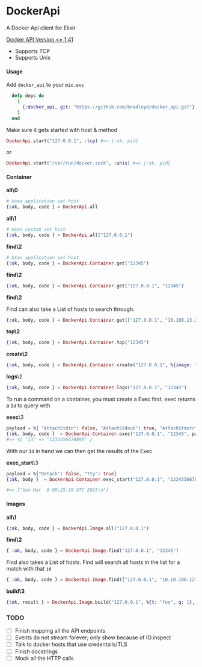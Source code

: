 DockerApi
=========

A Docker Api client for Elixir

[Docker API Version <= 1.41](https://docs.docker.com/engine/api/v1.41/)


* Supports TCP
* Supports Unix

#### Usage

Add `docker_api` to your `mix.exs`

```elixir
  defp deps do
    [
      {:docker_api, git: "https://github.com/bradleyd/docker_api.git"}
    ]   
  end
```

Make sure it gets started with host & method

```elixir
DockerApi.start("127.0.0.1", :tcp) #=> {:ok, pid}
```
or

```elixir
DockerApi.start("/var/run/docker.sock", :unix) #=> {:ok, pid}
```

#### Container

__all\0__

```elixir
# Uses application set host
{:ok, body, code } = DockerApi.all
```

__all\1__

```elixir
# Uses custom set host
{:ok, body, code } = DockerApi.all("127.0.0.1")
```

__find\2__

```elixir
# Uses application set host
{:ok, body, code } = DockerApi.Container.get("12345")
```

__find\2__

```elixir
{:ok, body, code } = DockerApi.Container.get("127.0.0.1", "12345")
```
__find\2__

Find can also take a List of hosts to search through.

```elixir
{:ok, body, code } = DockerApi.Container.get(["127.0.0.1", "10.100.13.21"], "12345")
```

__top\2__

 ```elixir
{:ok, body, code } = DockerApi.Container.top("12345")
```

__create\2__

 ```elixir
{:ok, body, code } = DockerApi.Container.create("127.0.0.1", %{image: "foo"})
```

__logs__\2

 ```elixir
{:ok, body, code } = DockerApi.Container.logs("127.0.0.1", "12345")
```

To run a command on a container, you must create a Exec first.
exec returns a `Id` to query with

__exec__\3

```elixir
payload = %{ "AttachStdin": false, "AttachStdout": true, "AttachStderr": true, "Tty": false, "Cmd": ["date"] }
{:ok, body, code }  = DockerApi.Container.exec("127.0.0.1", "12345", payload)
#=> %{ "Id" => "1234556678890" }
```

With our `Id` in hand we can then get the results of the Exec

__exec_start__\3

```elixir
payload = %{"Detach": false, "Tty": true}
{:ok, body }  = DockerApi.Container.exec_start("127.0.0.1", "1234556678890", payload)

#=> ["Sun Mar  8 00:25:18 UTC 2015\n"]
```

#### Images

__all\1__

```elixir
{:ok, body, code } = DockerApi.Image.all("127.0.0.1")
```

__find\2__

```elixir
{ :ok, body, code } = DockerApi.Image.find("127.0.0.1", "12345")
```

Find also takes a List of hosts. Find will search all hosts in the list for a match with that `id`

```elixir
{ :ok, body, code } = DockerApi.Image.find(["127.0.0.1", "10.10.100.12"], "12345")
```


__build\3__

```elixir
{:ok, result } = DockerApi.Image.build("127.0.0.1", %{t: "foo", q: 1}, "/tmp/docker_image.tar.gz")
```


### TODO

- [ ] Finish mapping all the API endpoints
- [ ] Events do not stream forever; only show because of IO.inspect
- [ ] Talk to docker hosts that use credentails/TLS
- [ ] Finish docstrings
- [ ] Mock all the HTTP calls
